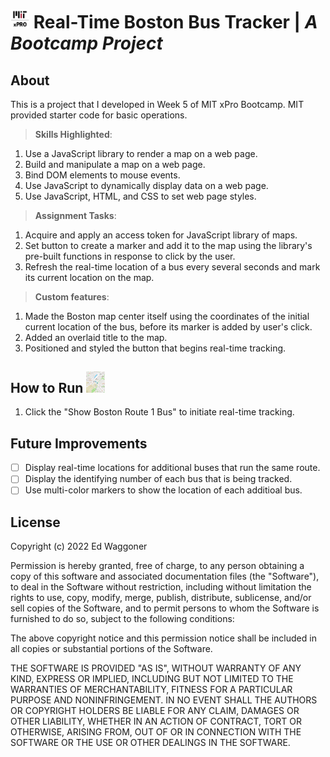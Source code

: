 # <img src='https://github.com/edwaggoner/real-time-bus-tracker/blob/main/MIT-xPRO-vertical-logo.png' alt='MIT xPro logo' width='30'> Real-Time Boston Bus Tracker | *A Bootcamp Project*

## About
This is a project that I developed in Week 5 of MIT xPro Bootcamp. MIT provided starter code for basic operations.

>**Skills Highlighted**:
1. Use a JavaScript library to render a map on a web page.
2. Build and manipulate a map on a web page.
3. Bind DOM elements to mouse events.
4. Use JavaScript to dynamically display data on a web page.
5. Use JavaScript, HTML, and CSS to set web page styles.

>**Assignment Tasks**:
1. Acquire and apply an access token for JavaScript library of maps.
2. Set button to create a marker and add it to the map using the library's pre-built functions in response to click by the user.
3. Refresh the real-time location of a bus every several seconds and mark its current location on the map.

>**Custom features**:
1. Made the Boston map center itself using the coordinates of the initial current location of the bus, before its marker is added by user's click.
2. Added an overlaid title to the map.
3. Positioned and styled the button that begins real-time tracking.

## How to Run <img src='https://github.com/edwaggoner/real-time-bus-tracker/blob/main/Real-time-bus-tracker-logo2.png' alt='Bus Tracker logo' width='30'>
1. Click the "Show Boston Route 1 Bus" to initiate real-time tracking.

## Future Improvements
- [ ] Display real-time locations for additional buses that run the same route.
- [ ] Display the identifying number of each bus that is being tracked.
- [ ] Use multi-color markers to show the location of each additioal bus. 

## License

Copyright (c) 2022 Ed Waggoner

Permission is hereby granted, free of charge, to any person obtaining a copy
of this software and associated documentation files (the "Software"), to deal
in the Software without restriction, including without limitation the rights
to use, copy, modify, merge, publish, distribute, sublicense, and/or sell
copies of the Software, and to permit persons to whom the Software is
furnished to do so, subject to the following conditions:

The above copyright notice and this permission notice shall be included in all
copies or substantial portions of the Software.

THE SOFTWARE IS PROVIDED "AS IS", WITHOUT WARRANTY OF ANY KIND, EXPRESS OR
IMPLIED, INCLUDING BUT NOT LIMITED TO THE WARRANTIES OF MERCHANTABILITY,
FITNESS FOR A PARTICULAR PURPOSE AND NONINFRINGEMENT. IN NO EVENT SHALL THE
AUTHORS OR COPYRIGHT HOLDERS BE LIABLE FOR ANY CLAIM, DAMAGES OR OTHER
LIABILITY, WHETHER IN AN ACTION OF CONTRACT, TORT OR OTHERWISE, ARISING FROM,
OUT OF OR IN CONNECTION WITH THE SOFTWARE OR THE USE OR OTHER DEALINGS IN THE
SOFTWARE.
